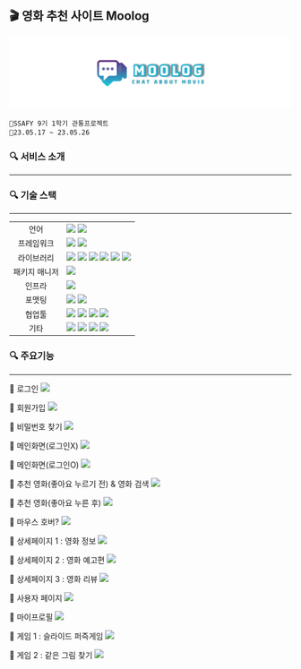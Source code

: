## 🎬 영화 추천 사이트 Moolog

![logo](./image/logo.png)

    📌SSAFY 9기 1학기 관통프로젝트
    📌23.05.17 ~ 23.05.26

### 🔍 서비스 소개
---



### 🔍 기술 스택
---

<table>
<tr>
 <td align="center">언어</td>
 <td>
  <img src="https://img.shields.io/badge/JavaScript-F7DF1E?style=for-the-badge&logo=JavaScript&logoColor=ffffff"/>
  <img src="https://img.shields.io/badge/Python-3776AB?style=for-the-badge&logo=Python&logoColor=white"/>
    
    
 </td>
</tr>
<tr>
 <td align="center">프레임워크</td>
 <td>
  <img src="https://img.shields.io/badge/Django-092E20?style=for-the-badge&logo=Django&logoColor=ffffff"/>
    <img src="https://img.shields.io/badge/Vue-41B883?style=for-the-badge&logo=vue.js&logoColor=ffffff"/>  
</tr>
<tr>
 <td align="center">라이브러리</td>
 <td>
<img src="https://img.shields.io/badge/vuetify-1867C0?style=for-the-badge&logo=Vuetify&logoColor=ffffff"/>
<img src="https://img.shields.io/badge/bootstrap-7952B3?style=for-the-badge&logo=bootstrap&logoColor=ffffff"/>
<img src="https://img.shields.io/badge/vue router-41B883?style=for-the-badge&logo=&logoColor=ffffff"/>
<img src="https://img.shields.io/badge/lodash-3492FF?style=for-the-badge&logo=lodash&logoColor=ffffff"/>
<img src="https://img.shields.io/badge/axios-5A29E4?style=for-the-badge&logo=axios&logoColor=ffffff"/>
<img src="https://img.shields.io/badge/django allauth-000000?style=for-the-badge&logo=django-allauth&logoColor=ffffff"/>

</tr>
<tr>
 <td align="center">패키지 매니저</td>
 <td>
    <img src="https://img.shields.io/badge/npm-CB3837?style=for-the-badge&logo=npm&logoColor=white">
  </td>
</tr>
<tr>
 <td align="center">인프라</td>
 <td>
  <img src="https://img.shields.io/badge/Sqlite-003B57?style=for-the-badge&logo=SQlite&logoColor=ffffff"/>  
</tr>
<tr>
 <td align="center">포맷팅</td>
 <td>
  <img src="https://img.shields.io/badge/ESLint-4B32C3?style=for-the-badge&logo=ESLint&logoColor=ffffff"/> 
  <img src="https://img.shields.io/badge/Prettier-F7B93E?style=for-the-badge&logo=Prettier&logoColor=ffffff"/> 
  </td>
</tr>

<tr>
 <td align="center">협업툴</td>
 <td>
    <img src="https://img.shields.io/badge/Git-F05032?style=for-the-badge&logo=Git&logoColor=white"/>
    <img src="https://img.shields.io/badge/GitHub-181717?style=for-the-badge&logo=GitHub&logoColor=white"/> 
    <img src="https://img.shields.io/badge/Gitlab-FC6D26?style=for-the-badge&logo=Gitlab&logoColor=white"/> 
    <img src="https://img.shields.io/badge/Mattermost-0058CC?style=for-the-badge&logo=Mattermost&logoColor=white"/> 
 </td>
</tr>
<tr>
 <td align="center">기타</td>
 <td>
    <img src="https://img.shields.io/badge/Figma-F24E1E?style=for-the-badge&logo=Figma&logoColor=white"/>
    <img src="https://img.shields.io/badge/Notion-000000?style=for-the-badge&logo=Notion&logoColor=white"/> 
    <img src="https://img.shields.io/badge/swagger-85EA2D?style=for-the-badge&logo=swagger&logoColor=white"/>
    <img src="https://img.shields.io/badge/postman-FF6C37?style=for-the-badge&logo=postman&logoColor=white"/>
 </td>
</tr>
</table>


### 🔍 주요기능
---
🎥 로그인
![](./image/)

🎥 회원가입
![](./image/)

🎥 비밀번호 찾기
![](./image/)

🎥 메인화면(로그인X)
![](./image/)

🎥 메인화면(로그인O)
![](./image/)

🎥 추천 영화(좋아요 누르기 전) & 영화 검색
![](./image/)

🎥 추천 영화(좋아요 누른 후)
![](./image/)

🎥 마우스 호버?
![](./image/)

🎥 상세페이지 1 : 영화 정보
![](./image/)

🎥 상세페이지 2 : 영화 예고편
![](./image/)

🎥 상세페이지 3 : 영화 리뷰
![](./image/)

🎥 사용자 페이지
![](./image/)

🎥 마이프로필
![](./image/)

🎥 게임 1 : 슬라이드 퍼즉게임
![](./image/)

🎥 게임 2 : 같은 그림 찾기
![](./image/)